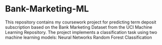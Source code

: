 # Bank-Marketing-ML
This repository contains my coursework project for predicting term deposit subscription based on the Bank Marketing Dataset from the UCI Machine Learning Repository. The project implements a classification task using two machine learning models:  Neural Networks Random Forest Classification
